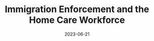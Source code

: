 ---
title: 'Immigration Enforcement and the Home Care Workforce'
collection: in-progress
permalink: /in-progress/2023-immigration-home-care
excerpt: ''
date: 2023-06-21
venue: ''
paperurl: ''
submit: 0
citation: 'Kreider, Amanda R., and Rachel M. Werner. 2023. &quot;Immigration Enforcement and the Home Care Workforce.&quot; In preparation. University of Pennsylvania'
---